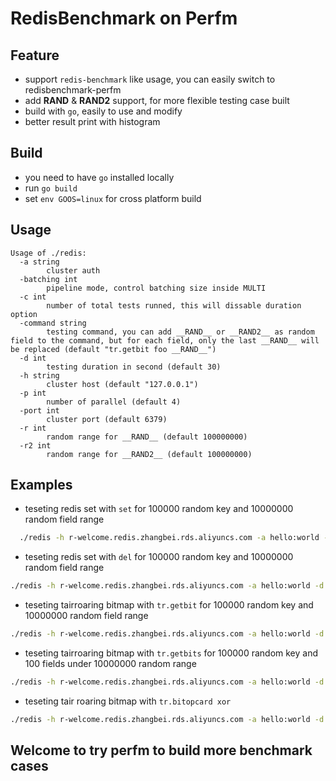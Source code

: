 # RedisBenchmark on Perfm

## Feature
* support `redis-benchmark` like usage, you can easily switch to redisbenchmark-perfm
* add **RAND** & **RAND2** support, for more flexible testing case built
* build with `go`, easily to use and modify
* better result print with histogram

## Build
* you need to have `go` installed locally
* run `go build`
* set `env GOOS=linux` for cross platform build

## Usage
```
Usage of ./redis:
  -a string
        cluster auth
  -batching int
        pipeline mode, control batching size inside MULTI
  -c int
        number of total tests runned, this will dissable duration option
  -command string
        testing command, you can add __RAND__ or __RAND2__ as random field to the command, but for each field, only the last __RAND__ will be replaced (default "tr.getbit foo __RAND__")
  -d int
        testing duration in second (default 30)
  -h string
        cluster host (default "127.0.0.1")
  -p int
        number of parallel (default 4)
  -port int
        cluster port (default 6379)
  -r int
        random range for __RAND__ (default 100000000)
  -r2 int
        random range for __RAND2__ (default 100000000)
```

## Examples

* teseting redis set with `set` for 100000 random key and 10000000 random field range
    
```bash
  ./redis -h r-welcome.redis.zhangbei.rds.aliyuncs.com -a hello:world -d 30 -r 10000000 -r2 100000 -command "set foo-__RAND2__ bar-__RAND__" -p 20 -c 1
```

* teseting redis set with `del` for 100000 random key and 10000000 random field range
    
```bash
./redis -h r-welcome.redis.zhangbei.rds.aliyuncs.com -a hello:world -d 30 -r 10000000 -r2 100000 -command "del foo-__RAND2__ bar-__RAND__" -p 20 -c 1
```

* teseting tairroaring bitmap with `tr.getbit` for 100000 random key and 10000000 random field range
    
```bash
./redis -h r-welcome.redis.zhangbei.rds.aliyuncs.com -a hello:world -d 30 -r 10000000 -r2 100000 -command "tr.getbit foo-__RAND2__ __RAND__" -p 20 -c 1
```

* teseting tairroaring bitmap with `tr.getbits` for 100000 random key and 100 fields under 10000000 random range
    
```bash
./redis -h r-welcome.redis.zhangbei.rds.aliyuncs.com -a hello:world -d 30 -r 10000000 -r2 100000 -command "tr.getbits foo-__RAND2__ __RAND__ __RAND__ __RAND__ __RAND__ __RAND__ __RAND__ __RAND__ __RAND__ __RAND__ __RAND__ __RAND__ __RAND__ __RAND__ __RAND__ __RAND__ __RAND__ __RAND__ __RAND__ __RAND__ __RAND__ __RAND__ __RAND__ __RAND__ __RAND__ __RAND__ __RAND__ __RAND__ __RAND__ __RAND__ __RAND__ __RAND__ __RAND__ __RAND__ __RAND__ __RAND__ __RAND__ __RAND__ __RAND__ __RAND__ __RAND__ __RAND__ __RAND__ __RAND__ __RAND__ __RAND__ __RAND__ __RAND__ __RAND__ __RAND__ __RAND__ __RAND__ __RAND__ __RAND__ __RAND__ __RAND__ __RAND__ __RAND__ __RAND__ __RAND__ __RAND__ __RAND__ __RAND__ __RAND__ __RAND__ __RAND__ __RAND__ __RAND__ __RAND__ __RAND__ __RAND__ __RAND__ __RAND__ __RAND__ __RAND__ __RAND__ __RAND__ __RAND__ __RAND__ __RAND__ __RAND__ __RAND__ __RAND__ __RAND__ __RAND__ __RAND__ __RAND__ __RAND__ __RAND__ __RAND__ __RAND__ __RAND__ __RAND__ __RAND__ __RAND__ __RAND__ __RAND__ __RAND__ __RAND__ __RAND__ __RAND__" -p 20
```

* teseting tair roaring bitmap with `tr.bitopcard xor`
    
```bash
./redis -h r-welcome.redis.zhangbei.rds.aliyuncs.com -a hello:world -d 60 -r 15000 -r2 10000 -command "tr.bitopcard XOR foo-__RAND2__ foo-__RAND2__" -p 10
```

## Welcome to try perfm to build more benchmark cases
